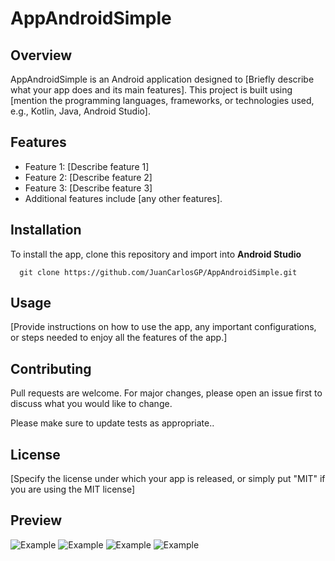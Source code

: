 # AppAndroidSimple

## Overview
AppAndroidSimple is an Android application designed to [Briefly describe what your app does and its main features]. This project is built using [mention the programming languages, frameworks, or technologies used, e.g., Kotlin, Java, Android Studio].

## Features
- Feature 1: [Describe feature 1]
- Feature 2: [Describe feature 2]
- Feature 3: [Describe feature 3]
- Additional features include [any other features].

## Installation
To install the app, clone this repository and import into **Android Studio**
```
  git clone https://github.com/JuanCarlosGP/AppAndroidSimple.git
```

## Usage
[Provide instructions on how to use the app, any important configurations, or steps needed to enjoy all the features of the app.]

## Contributing
Pull requests are welcome. For major changes, please open an issue first to discuss what you would like to change.

Please make sure to update tests as appropriate..

## License
[Specify the license under which your app is released, or simply put "MIT" if you are using the MIT license]
## Preview
  <img src="https://cdn.discordapp.com/attachments/1033095213255770244/1209584272529297529/image.png?ex=65e77423&is=65d4ff23&hm=80d318f203478d0eda5e433f6d1b8e6dbfd5fdda5afb0eefa1581aeb708724d6&" max-width="100%" height=auto alt="Example"> 
  <img src="https://cdn.discordapp.com/attachments/1033095213255770244/1209584379421138944/image.png?ex=65e7743d&is=65d4ff3d&hm=20d8972a2bd99463e49803f9805df58d6e09ec95e927b00d47f724ef921f8e53&" max-width="100%" height=auto alt="Example"> 
  <img src="https://cdn.discordapp.com/attachments/1033095213255770244/1209584465962336276/image.png?ex=65e77451&is=65d4ff51&hm=426b211939c57278d3ddbff21fef1132f11ac6de19b27b12e7d54bf2d0bf4403&" max-width="100%" height=auto alt="Example"> 
  <img src="https://cdn.discordapp.com/attachments/1033095213255770244/1209584555841949766/image.png?ex=65e77467&is=65d4ff67&hm=122513963b69b562a341d5fe58a468f39a254178852b14ec04caffef0af47f20&" max-width="100%" height=auto alt="Example"> 

